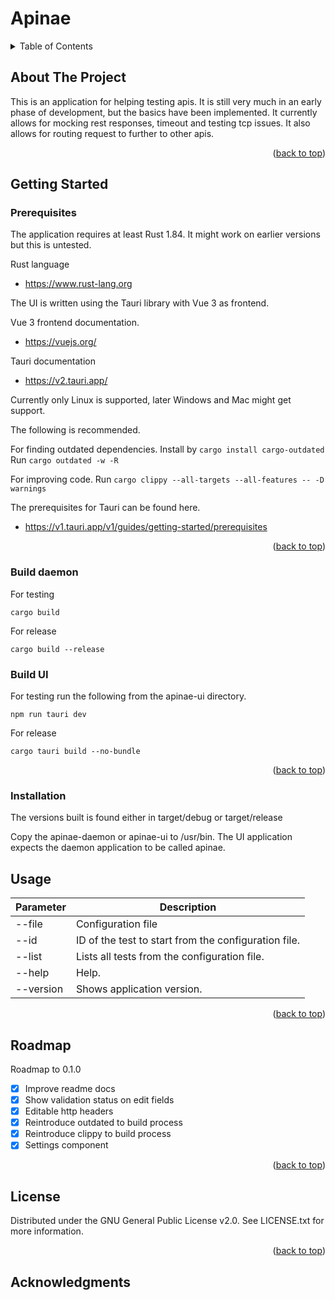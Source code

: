 # Apinae

<!-- TABLE OF CONTENTS -->
<details>
  <summary>Table of Contents</summary>
  <ol>
    <li>
      <a href="#about-the-project">About The Project</a>
    </li>
    <li>
      <a href="#getting-started">Getting Started</a>
      <ul>
        <li><a href="#prerequisites">Prerequisites</a></li>
        <li><a href="#build-daemon">Build daemon</a></li>        
        <li><a href="#build-ui">Build UI</a></li>        
        <li><a href="#installation">Installation</a></li>
      </ul>
    </li>
    <li><a href="#usage">Usage</a></li>
    <li><a href="#roadmap">Roadmap</a></li>
    <li><a href="#license">License</a></li>
  </ol>
</details>

## About The Project

This is an application for helping testing apis. It is still very much in an early phase of development, but the basics
have been implemented. It currently allows for mocking rest responses, timeout and testing tcp issues. It also allows 
for routing request to further to other apis.

<p align="right">(<a href="#readme-top">back to top</a>)</p>

## Getting Started

### Prerequisites

The application requires at least Rust 1.84. It might work on earlier versions but this is untested.

Rust language
- https://www.rust-lang.org

The UI is written using the Tauri library with Vue 3 as frontend.

Vue 3 frontend documentation.
- https://vuejs.org/

Tauri documentation
- https://v2.tauri.app/

Currently only Linux is supported, later Windows and Mac might get support.

The following is recommended.

For finding outdated dependencies.
Install by ``` cargo install cargo-outdated ```
Run ```cargo outdated -w -R```

For improving code.
Run ```cargo clippy --all-targets --all-features -- -D warnings```

The prerequisites for Tauri can be found here.
- https://v1.tauri.app/v1/guides/getting-started/prerequisites


<p align="right">(<a href="#readme-top">back to top</a>)</p>

### Build daemon

For testing
```
cargo build
```

For release
```
cargo build --release
```

### Build UI

For testing run the following from the apinae-ui directory.
```
npm run tauri dev
```

For release
```
cargo tauri build --no-bundle   
```

<p align="right">(<a href="#readme-top">back to top</a>)</p>

### Installation

The versions built is found either in target/debug or target/release

Copy the apinae-daemon or apinae-ui to /usr/bin. The UI application expects the daemon application to be called apinae. 

## Usage

| Parameter  | Description |
| ------------- | ------------- |
| --file | Configuration file |
| --id | ID of the test to start from the configuration file. |
| --list | Lists all tests from the configuration file. |
| --help | Help. |
| --version | Shows application version. |

<p align="right">(<a href="#readme-top">back to top</a>)</p>

## Roadmap

Roadmap to 0.1.0
- [x] Improve readme docs
- [x] Show validation status on edit fields
- [x] Editable http headers 
- [x] Reintroduce outdated to build process
- [x] Reintroduce clippy to build process
- [x] Settings component

<p align="right">(<a href="#readme-top">back to top</a>)</p>

## License

Distributed under the GNU General Public License v2.0. See LICENSE.txt for more information.

<p align="right">(<a href="#readme-top">back to top</a>)</p>

## Acknowledgments
